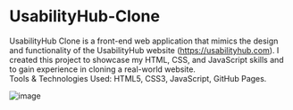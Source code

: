 # UsabilityHub-Clone

UsabilityHub Clone is a front-end web application that mimics the design and functionality of the UsabilityHub website (https://usabilityhub.com). I created this project to showcase my HTML, CSS, and JavaScript skills and to gain experience in cloning a real-world website. <br>
Tools & Technologies Used: HTML5, CSS3, JavaScript, GitHub Pages.
<br>

![image](https://user-images.githubusercontent.com/100501722/232858328-62815de9-1d08-4142-b201-7fc77df9c5a6.png)
